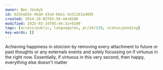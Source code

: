 ```yaml
---
owner: Ben Jendyk
id: 625eab5e-46dd-43a4-b6e1-3e31161a40d5
created: 2024-10-05T03:58:44+0200
modified: 2025-03-24T05:44:31+0100
tags: [access/public, language/en, pr/24/329, status/pending]
key-words: []
---
```


Achieving happiness in stoicism by removing every attachment to future or past thoughts or any externals events and solely focussing on if virtuous in the right now.
Essentially, if virtuous in this very second, then happy, everything else doesn't matter